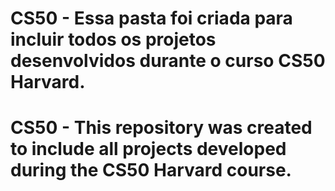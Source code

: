# CS50 - Essa pasta foi criada para incluir todos os projetos desenvolvidos durante o curso CS50 Harvard.
# CS50 - This repository was created to include all projects developed during the CS50 Harvard course.
